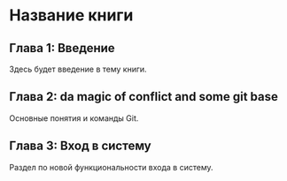# Название книги

## Глава 1: Введение
Здесь будет введение в тему книги.

## Глава 2: da magic of conflict and some git base
Основные понятия и команды Git.

## Глава 3: Вход в систему
Раздел по новой функциональности входа в систему.
